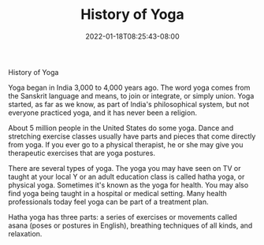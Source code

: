 ﻿---
title: "History of Yoga"
date: 2022-01-18T08:25:43-08:00
description: "yoga Tips for Web Success"
featured_image: "/images/yoga.jpg"
tags: ["yoga"]
---

History of Yoga

Yoga began in India 3,000 to 4,000 years ago. The word yoga comes from the Sanskrit language and means, to join or integrate, or simply union. Yoga started, as far as we know, as part of India's philosophical system, but not everyone practiced yoga, and it has never been a religion.

About 5 million people in the United States do some yoga. Dance and stretching exercise classes usually have parts and pieces that come directly from yoga. If you ever go to a physical therapist, he or she may give you therapeutic exercises that are yoga postures.

There are several types of yoga. The yoga you may have seen on TV or taught at your local Y or an adult education class is called hatha yoga, or physical yoga. Sometimes it's known as the yoga for health. You may also find yoga being taught in a hospital or medical setting. Many health professionals today feel yoga can be part of a treatment plan.

Hatha yoga has three parts: a series of exercises or movements called asana (poses or postures in English), breathing techniques of all kinds, and relaxation.

